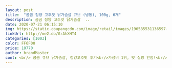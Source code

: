 ```yaml
---
layout: post 
title:  "곰곰 청양 고추맛 닭가슴살 큐브 (냉동), 100g, 6개" 
description: 곰곰 청양 고추맛 닭가슴살  ..
date: 2020-07-21 06:15:10 
img: https://static.coupangcdn.com/image/retail/images/196585531136597-fc6da000-08c7-45a6-88dc-8444383eaf10.jpg 
linkUrl: http://me2.do/GrAhXHT4 
categories: [1003] 
color: FF6F00 
price: 10770 
author: brandMaster 
cont: <br/> 곰곰 큐브 닭가슴살, 청양고추맛 후기<br/>가성비 1위, 맛 실망 안함!<br/>계속 사먹을듯요!<br/>곰곰 닭가슴살 큐브 저렴하고 평도 좋길래<br/>굽기전엔 그냥 진짜 어묵같은데 전자렌지돌리면 식감도 덜하긴하겟죠?<br/>그냥 샐러드 위에 얻져서 먹어도 되고,<br/>그냥 저녁에 클릭해서 다음날 아침에 문앞에<br/>그리고 후라이팬에 기름살짝둘러서 후추도 뿌려서 노릇노릇하게 먹었는데<br/>꾸준히 계속 잘 이용할게요!!<br/>냄새 하나도안나고 안뻑뻑해요!! 식감은 소세지와 어묵 중간사이<br/>다른 브랜드 제품 먹다가, 곰곰 브랜드 제품 나와서<br/>다먹으면 재구매 할려구요!!!<br/>다이어터의 솔직후기!<br/>다이어트 중 단백질 섭취를 위해 어쩔수없이 닭가슴살 고르다가<br/>마트나 따로 장볼필요도 없고,<br/> 
---
```

 